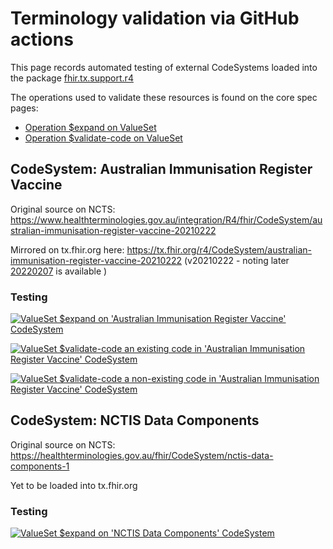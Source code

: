 # Terminology validation via GitHub actions

This page records automated testing of external CodeSystems loaded into the package [fhir.tx.support.r4](http://fhir.org/packages/fhir.tx.support.r4/)

The operations used to validate these resources is found on the core spec pages:
* [Operation $expand on ValueSet](http://hl7.org/fhir/valueset-operation-expand.html)
* [Operation $validate-code on ValueSet](http://hl7.org/fhir/valueset-operation-validate-code.html)

## CodeSystem: Australian Immunisation Register Vaccine

Original source on NCTS: https://www.healthterminologies.gov.au/integration/R4/fhir/CodeSystem/australian-immunisation-register-vaccine-20210222

Mirrored on tx.fhir.org here: https://tx.fhir.org/r4/CodeSystem/australian-immunisation-register-vaccine-20210222 (v20210222 - noting later [20220207](https://www.healthterminologies.gov.au/integration/R4/fhir/CodeSystem/australian-immunisation-register-vaccine-20220207) is available )

### Testing
[![ValueSet $expand on 'Australian Immunisation Register Vaccine' CodeSystem](https://github.com/robeastwood-agency/test-fhir-ig/actions/workflows/valueset-air-expand.yml/badge.svg?branch=fhir.tx.support.r4-validation)](https://github.com/robeastwood-agency/test-fhir-ig/actions/workflows/valueset-air-expand.yml)

[![ValueSet $validate-code an existing code in 'Australian Immunisation Register Vaccine' CodeSystem](https://github.com/robeastwood-agency/test-fhir-ig/actions/workflows/valueset-air-validate-code-pass.yml/badge.svg)](https://github.com/robeastwood-agency/test-fhir-ig/actions/workflows/valueset-air-validate-code-pass.yml)

[![ValueSet $validate-code a non-existing code in 'Australian Immunisation Register Vaccine' CodeSystem](https://github.com/robeastwood-agency/test-fhir-ig/actions/workflows/valueset-air-validate-code-fail.yml/badge.svg)](https://github.com/robeastwood-agency/test-fhir-ig/actions/workflows/valueset-air-validate-code-fail.yml)

## CodeSystem: NCTIS Data Components

Original source on NCTS: https://healthterminologies.gov.au/fhir/CodeSystem/nctis-data-components-1

Yet to be loaded into tx.fhir.org 

### Testing

[![ValueSet $expand on 'NCTIS Data Components' CodeSystem](https://github.com/robeastwood-agency/test-fhir-ig/actions/workflows/valueset-ndc-expand.yml/badge.svg?branch=fhir.tx.support.r4-validation)](https://github.com/robeastwood-agency/test-fhir-ig/actions/workflows/valueset-ndc-expand.yml)

